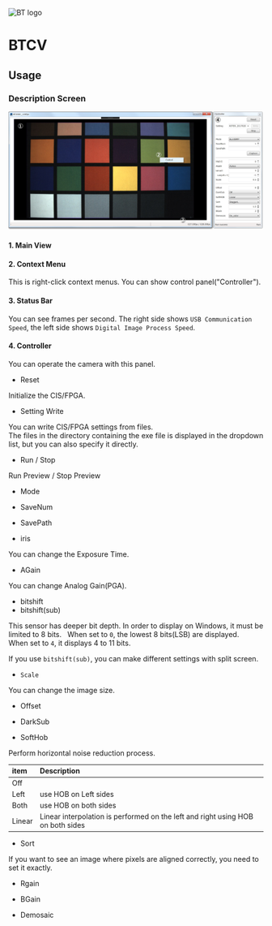 ![BT logo](http://brookmantech.com/img/logo.png "logo")
# BTCV

## Usage

### Description Screen

![01](01.jpg "01")

#### 1. Main View

#### 2. Context Menu

This is right-click context menus. You can show control panel("Controller").

#### 3. Status Bar

You can see frames per second. The right side shows ``` USB Communication Speed ```, the left side shows ``` Digital Image Process Speed ```.

#### 4. Controller

You can operate the camera with this panel.

- Reset

Initialize the CIS/FPGA.

- Setting Write

You can write CIS/FPGA settings from files.  
The files in the directory containing the exe file is displayed in the dropdown list, but you can also specify it directly.

- Run / Stop

Run Preview / Stop Preview

- Mode
- SaveNum
- SavePath

- iris

You can change the Exposure Time.

- AGain

You can change Analog Gain(PGA).

- bitshift
- bitshift(sub)

This sensor has deeper bit depth. In order to display on Windows, it must be limited to 8 bits.  
When set to ``` 0 ```, the lowest 8 bits(LSB) are displayed.  
When set to ``` 4 ```, it displays 4 to 11 bits.

If you use ``` bitshift(sub) ```, you can make different settings with split screen.

- ```Scale```

You can change the image size.

- Offset

- DarkSub

- SoftHob

Perform horizontal noise reduction process.

| item | Description |
| :--- | :--- |
| Off | |
| Left | use HOB on Left sides |
| Both | use HOB on both sides |
| Linear | Linear interpolation is performed on the left and right using HOB on both sides  | 

- Sort

If you want to see an image where pixels are aligned correctly, you need to set it exactly.

- Rgain
- BGain

- Demosaic
